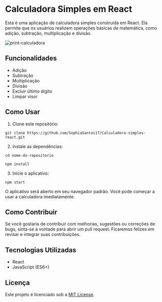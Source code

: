 # Calculadora Simples em React

Esta é uma aplicação de calculadora simples construída em React. Ela permite que os usuários realizem operações básicas de matemática, como adição, subtração, multiplicação e divisão.

![print-calculadora](https://github.com/SophiaSantos17/Calculadora-simples-react/assets/125769375/07347764-27d1-440a-a528-bab2000baff2)

## Funcionalidades

- Adição
- Subtração
- Multiplicação
- Divisão
- Excluir último dígito
- Limpar visor

## Como Usar

1. Clone este repositório:

`git clone https://github.com/SophiaSantos17/Calculadora-simples-react.git`

2. Instale as dependências:

`cd nome-do-repositorio`

`npm install`


3. Inicie o aplicativo:

`npm start`


O aplicativo será aberto em seu navegador padrão. Você pode começar a usar a calculadora imediatamente.

## Como Contribuir

Se você gostaria de contribuir com melhorias, sugestões ou correções de bugs, sinta-se à vontade para abrir um pull request. Ficaremos felizes em revisar e integrar suas contribuições.

## Tecnologias Utilizadas

- React
- JavaScript (ES6+)

## Licença

Este projeto é licenciado sob a [MIT License](LICENSE).

